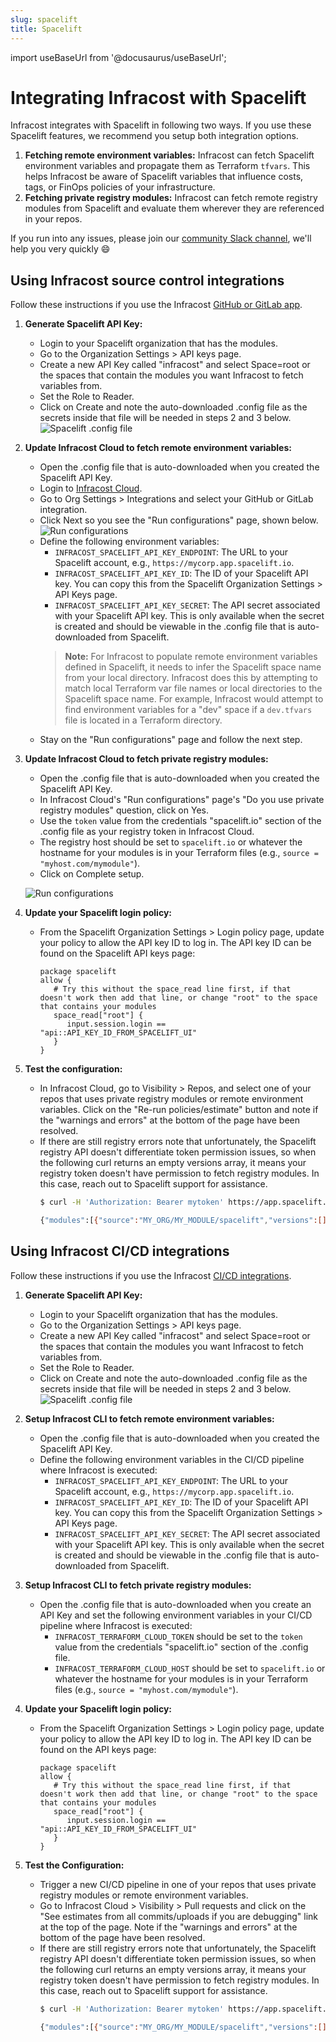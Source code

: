 ```yaml
---
slug: spacelift
title: Spacelift
---
```


import useBaseUrl from '@docusaurus/useBaseUrl';

# Integrating Infracost with Spacelift

Infracost integrates with Spacelift in following two ways. If you use these Spacelift features, we recommend you setup both integration options.

1. **Fetching remote environment variables:** Infracost can fetch Spacelift environment variables and propagate them as Terraform `tfvars`. This helps Infracost be aware of Spacelift variables that influence costs, tags, or FinOps policies of your infrastructure.
2. **Fetching private registry modules:** Infracost can fetch remote registry modules from Spacelift and evaluate them wherever they are referenced in your repos.

If you run into any issues, please join our [community Slack channel](https://www.infracost.io/community-chat), we'll help you very quickly 😄

## Using Infracost source control integrations

Follow these instructions if you use the Infracost [GitHub or GitLab app](/docs/integrations/cicd/#source-control-integrations-recommended).

1. **Generate Spacelift API Key:**
   - Login to your Spacelift organization that has the modules.
   - Go to the Organization Settings > API keys page.
   - Create a new API Key called "infracost" and select Space=root or the spaces that contain the modules you want Infracost to fetch variables from.
   - Set the Role to Reader.
   - Click on Create and note the auto-downloaded .config file as the secrets inside that file will be needed in steps 2 and 3 below.
   ![Spacelift .config file](/img/infracost-cloud/spacelift/config_file.png)

2. **Update Infracost Cloud to fetch remote environment variables:**
   - Open the .config file that is auto-downloaded when you created the Spacelift API Key.
   - Login to [Infracost Cloud](https://dashboard.infracost.io).
   - Go to Org Settings > Integrations and select your GitHub or GitLab integration.
   - Click Next so you see the "Run configurations" page, shown below.
      ![Run configurations](/img/infracost-cloud/spacelift/github_run_configurations.png)
   - Define the following environment variables:
      - `INFRACOST_SPACELIFT_API_KEY_ENDPOINT`: The URL to your Spacelift account, e.g., `https://mycorp.app.spacelift.io`.
      - `INFRACOST_SPACELIFT_API_KEY_ID`: The ID of your Spacelift API key. You can copy this from the Spacelift Organization Settings > API Keys page.
      - `INFRACOST_SPACELIFT_API_KEY_SECRET`: The API secret associated with your Spacelift API key. This is only available when the secret is created and should be viewable in the .config file that is auto-downloaded from Spacelift.
      > **Note:** For Infracost to populate remote environment variables defined in Spacelift, it needs to infer the Spacelift space name from your local directory. Infracost does this by attempting to match local Terraform var file names or local directories to the Spacelift space name. For example, Infracost would attempt to find environment variables for a "dev" space if a `dev.tfvars` file is located in a Terraform directory.
   - Stay on the "Run configurations" page and follow the next step.

3. **Update Infracost Cloud to fetch private registry modules:**
   - Open the .config file that is auto-downloaded when you created the Spacelift API Key.
   - In Infracost Cloud's "Run configurations" page's "Do you use private registry modules" question, click on Yes.
   - Use the `token` value from the credentials "spacelift.io" section of the .config file as your registry token in Infracost Cloud.
   - The registry host should be set to `spacelift.io` or whatever the hostname for your modules is in your Terraform files (e.g., `source = "myhost.com/mymodule"`).
   - Click on Complete setup.

   ![Run configurations](/img/infracost-cloud/spacelift/github_run_remote_module.png)

3. **Update your Spacelift login policy:**
   - From the Spacelift Organization Settings > Login policy page, update your policy to allow the API key ID to log in. The API key ID can be found on the Spacelift API keys page:
     ```rego
     package spacelift
     allow {
        # Try this without the space_read line first, if that doesn't work then add that line, or change "root" to the space that contains your modules
        space_read["root"] {
           input.session.login == "api::API_KEY_ID_FROM_SPACELIFT_UI"
        }
     }
     ```

4. **Test the configuration:**
   - In Infracost Cloud, go to Visibility > Repos, and select one of your repos that uses private registry modules or remote environment variables. Click on the "Re-run policies/estimate" button and note if the "warnings and errors" at the bottom of the page have been resolved.
   - If there are still registry errors note that unfortunately, the Spacelift registry API doesn't differentiate token permission issues, so when the following curl returns an empty versions array, it means your registry token doesn't have permission to fetch registry modules. In this case, reach out to Spacelift support for assistance.
     ```bash
     $ curl -H 'Authorization: Bearer mytoken' https://app.spacelift.io/registry/modules/v1/MY_ORG/MY_MODULE/spacelift/versions

     {"modules":[{"source":"MY_ORG/MY_MODULE/spacelift","versions":[]}]} # token isn't working
     ```

## Using Infracost CI/CD integrations

Follow these instructions if you use the Infracost [CI/CD integrations](/docs/integrations/cicd/#cicd-integrations).

1. **Generate Spacelift API Key:**
   - Login to your Spacelift organization that has the modules.
   - Go to the Organization Settings > API keys page.
   - Create a new API Key called "infracost" and select Space=root or the spaces that contain the modules you want Infracost to fetch variables from.
   - Set the Role to Reader.
   - Click on Create and note the auto-downloaded .config file as the secrets inside that file will be needed in steps 2 and 3 below.
   ![Spacelift .config file](/img/infracost-cloud/spacelift/config_file.png)

2. **Setup Infracost CLI to fetch remote environment variables:**
   - Open the .config file that is auto-downloaded when you created the Spacelift API Key.
   - Define the following environment variables in the CI/CD pipeline where Infracost is executed:
      - `INFRACOST_SPACELIFT_API_KEY_ENDPOINT`: The URL to your Spacelift account, e.g., `https://mycorp.app.spacelift.io`.
      - `INFRACOST_SPACELIFT_API_KEY_ID`: The ID of your Spacelift API key. You can copy this from the Spacelift Organization Settings > API Keys page.
      - `INFRACOST_SPACELIFT_API_KEY_SECRET`: The API secret associated with your Spacelift API key. This is only available when the secret is created and should be viewable in the .config file that is auto-downloaded from Spacelift.

3. **Setup Infracost CLI to fetch private registry modules:**
   - Open the .config file that is auto-downloaded when you create an API Key and set the following environment variables in your CI/CD pipeline where Infracost is executed:
      - `INFRACOST_TERRAFORM_CLOUD_TOKEN` should be set to the `token` value from the credentials "spacelift.io" section of the .config file.
      - `INFRACOST_TERRAFORM_CLOUD_HOST` should be set to `spacelift.io` or whatever the hostname for your modules is in your Terraform files (e.g., `source = "myhost.com/mymodule"`).

4. **Update your Spacelift login policy:**
   - From the Spacelift Organization Settings > Login policy page, update your policy to allow the API key ID to log in. The API key ID can be found on the API keys page:
     ```rego
     package spacelift
     allow {
        # Try this without the space_read line first, if that doesn't work then add that line, or change "root" to the space that contains your modules
        space_read["root"] {
           input.session.login == "api::API_KEY_ID_FROM_SPACELIFT_UI"
        }
     }
     ```

5. **Test the Configuration:**
   - Trigger a new CI/CD pipeline in one of your repos that uses private registry modules or remote environment variables.
   - Go to Infracost Cloud > Visibility > Pull requests and click on the "See estimates from all commits/uploads if you are debugging" link at the top of the page. Note if the "warnings and errors" at the bottom of the page have been resolved.
   - If there are still registry errors note that unfortunately, the Spacelift registry API doesn't differentiate token permission issues, so when the following curl returns an empty versions array, it means your registry token doesn't have permission to fetch registry modules. In this case, reach out to Spacelift support for assistance.
     ```bash
     $ curl -H 'Authorization: Bearer mytoken' https://app.spacelift.io/registry/modules/v1/MY_ORG/MY_MODULE/spacelift/versions

     {"modules":[{"source":"MY_ORG/MY_MODULE/spacelift","versions":[]}]} # token isn't working
     ```
